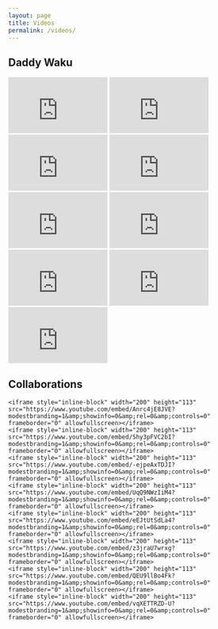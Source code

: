 ```yaml
---
layout: page
title: Videos
permalink: /videos/
---
```


<!-- https://developers.google.com/youtube/player_parameters -->


<div class="video-container">
<h2>Daddy Waku</h2>
	<iframe style="inline-block" width="200" height="113" src="https://www.youtube.com/embed/sMax18ZJ3dA?modestbranding=1&amp;showinfo=0&amp;rel=0&amp;controls=0" frameborder="0" allowfullscreen></iframe>
	<iframe style="inline-block" width="200" height="113" src="https://www.youtube.com/embed/o2sErvPLhTE?modestbranding=1&amp;showinfo=0&amp;rel=0&amp;controls=0" frameborder="0" allowfullscreen></iframe>
	<iframe style="inline-block" width="200" height="113" src="https://www.youtube.com/embed/-9E-J2FuQvk?modestbranding=1&amp;showinfo=0&amp;rel=0&amp;controls=0" frameborder="0" allowfullscreen></iframe>
	<iframe style="inline-block" width="200" height="113" src="https://www.youtube.com/embed/a6aGmNigAq8?modestbranding=1&amp;showinfo=0&amp;rel=0&amp;controls=0" frameborder="0" allowfullscreen></iframe>
	<iframe style="inline-block" width="200" height="113" src="https://www.youtube.com/embed/fqPZiuI4poE?modestbranding=1&amp;showinfo=0&amp;rel=0&amp;controls=0" frameborder="0" allowfullscreen></iframe>
	<iframe style="inline-block" width="200" height="113" src="https://www.youtube.com/embed/FjywmJoQuhg?modestbranding=1&amp;showinfo=0&amp;rel=0&amp;controls=0" frameborder="0" allowfullscreen></iframe>
	<iframe style="inline-block" width="200" height="113" src="https://www.youtube.com/embed/U3iPYQTeOck?modestbranding=1&amp;showinfo=0&amp;rel=0&amp;controls=0" frameborder="0" allowfullscreen></iframe>
	<iframe style="inline-block" width="200" height="113" src="https://www.youtube.com/embed/2JwYEH40h8w?modestbranding=1&amp;showinfo=0&amp;rel=0&amp;controls=0" frameborder="0" allowfullscreen></iframe>
	<iframe style="inline-block" width="200" height="113" src="https://www.youtube.com/embed/UqW785rqzQs?modestbranding=1&amp;showinfo=0&amp;rel=0&amp;controls=0" frameborder="0" allowfullscreen></iframe>


<h2>Collaborations</h2>

	<iframe style="inline-block" width="200" height="113" src="https://www.youtube.com/embed/Anrc4jE8JVE?modestbranding=1&amp;showinfo=0&amp;rel=0&amp;controls=0" frameborder="0" allowfullscreen></iframe>
	<iframe style="inline-block" width="200" height="113" src="https://www.youtube.com/embed/Shy3pFVC2bI?modestbranding=1&amp;showinfo=0&amp;rel=0&amp;controls=0" frameborder="0" allowfullscreen></iframe>
	<iframe style="inline-block" width="200" height="113" src="https://www.youtube.com/embed/-ejpeAxTDJI?modestbranding=1&amp;showinfo=0&amp;rel=0&amp;controls=0" frameborder="0" allowfullscreen></iframe>
	<iframe style="inline-block" width="200" height="113" src="https://www.youtube.com/embed/UqQ9NWzIiM4?modestbranding=1&amp;showinfo=0&amp;rel=0&amp;controls=0" frameborder="0" allowfullscreen></iframe>
	<iframe style="inline-block" width="200" height="113" src="https://www.youtube.com/embed/eEJtUtSdLa4?modestbranding=1&amp;showinfo=0&amp;rel=0&amp;controls=0" frameborder="0" allowfullscreen></iframe>
	<iframe style="inline-block" width="200" height="113" src="https://www.youtube.com/embed/z3jraU7wrxg?modestbranding=1&amp;showinfo=0&amp;rel=0&amp;controls=0" frameborder="0" allowfullscreen></iframe>
	<iframe style="inline-block" width="200" height="113" src="https://www.youtube.com/embed/QEU9llBo4Fk?modestbranding=1&amp;showinfo=0&amp;rel=0&amp;controls=0" frameborder="0" allowfullscreen></iframe>
	<iframe style="inline-block" width="200" height="113" src="https://www.youtube.com/embed/vqXETTRZD-U?modestbranding=1&amp;showinfo=0&amp;rel=0&amp;controls=0" frameborder="0" allowfullscreen></iframe>
</div>